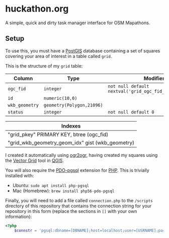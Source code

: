 # huckathon.org
A simple, quick and dirty task manager interface for OSM Mapathons.

## Setup
To use this, you must have a [PostGIS](http://postgis.net/) database containing a set of squares covering your area of interest in a table called `grid`.

This is the structure of my `grid` table:

| Column | Type | Modifiers |
| --- | --- | --- |
 `ogc_fid` | `integer` | `not null default nextval('grid_ogc_fid_seq'::regclass)` |
 `id` | `numeric(10,0)`| | 
 `wkb_geometry` | `geometry(Polygon,21096)` | |
 `status` | `integer` | `not null default 0` |

Indexes |
| --- |
"grid_pkey" PRIMARY KEY, btree (ogc_fid) |
"grid_wkb_geometry_geom_idx" gist (wkb_geometry) |

I created it automatically using [ogr2ogr](http://www.gdal.org/ogr2ogr.html), having created my squares using the [Vector Grid](https://docs.qgis.org/2.6/en/docs/user_manual/processing_algs/qgis/vector_creation_tools/vectorgrid.html) tool in [QGIS](http://www.qgis.org/en/site/).

You will also require the [PDO-pgsql](http://php.net/manual/en/ref.pdo-pgsql.connection.php) extension for [PHP](http://php.net/). This is trivially installed with:

* Ubuntu: `sudo apt install php-pgsql`
* Mac (Homebrew): `brew install php56-pdo-pgsql`

Finally, you will need to add a file called `connection.php` to the `/scripts` directory of this repository that contains the connection string for your repository in this form (replace the sections in `[]` with your own information):

```php
<?php
	$connstr = 'pgsql:dbname=[DBNAME];host=localhost;user=[USRNAME];password=[PASSWORD]';
```